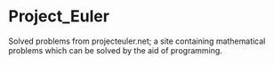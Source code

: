 # Project_Euler
Solved problems from projecteuler.net; a site containing mathematical problems which can be solved by the aid of programming.
